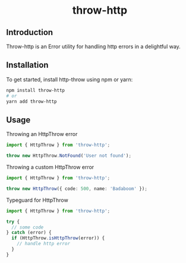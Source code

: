 <h1 align="center">throw-http</h1>

## Introduction

Throw-http is an Error utility for handling http errors in a delightful way.

## Installation

To get started, install http-throw using npm or yarn:

```sh
npm install throw-http
# or
yarn add throw-http
```

## Usage

Throwing an HttpThrow error

```typescript
import { HttpThrow } from 'throw-http';

throw new HttpThrow.NotFound('User not found');
```

Throwing a custom HttpThrow error

```typescript
import { HttpThrow } from 'throw-http';

throw new HttpThrow({ code: 500, name: 'Badaboom' });
```

Typeguard for HttpThrow

```typescript
import { HttpThrow } from 'throw-http';

try {
  // some code
} catch (error) {
  if (HttpThrow.isHttpThrow(error)) {
    // handle http error
  }
}
```
